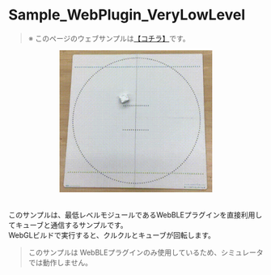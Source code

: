 # Sample_WebPlugin_VeryLowLevel

> ※ このページのウェブサンプルは[【コチラ】](https://morikatron.github.io/t4u/sample/webgl/web-plugin)です。

<div align="center">
<img height=280 src="/docs/res/samples/real.gif" title="キューブの動作" alt="キューブの動作">
</div>

<br>

このサンプルは、最低レベルモジュールであるWebBLEプラグインを直接利用してキューブと通信するサンプルです。<br>
WebGLビルドで実行すると、クルクルとキューブが回転します。

> このサンプルは WebBLEプラグインのみ使用しているため、シミュレータでは動作しません。
